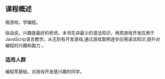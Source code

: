 ## 课程概述

做游戏，学编程。

俗话说，兴趣是最好的老师。本书先讲最少的语法知识，再把游戏开发应用于JavaScrip语言教学。从无到有开发游戏,通过游戏案例逐步应用语法知识,提升对编程的兴趣和能力 。

### 适用人群

编程零基础，对游戏开发感兴趣的同学。
